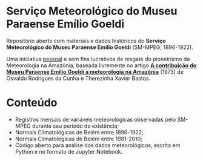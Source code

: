 # Serviço Meteorológico do Museu Paraense Emílio Goeldi
Repositório aberto com materiais e dados históricos do **Serviço Meteorológico do Museu Paraense Emílio Goeldi** (SM-MPEG; 1896-1922).

Uma iniciativa [pessoal](https://github.com/willyhagi) e sem fins lucrativos de resgate do pioneirismo da Meteorologia na Amazônia, baseada livremente no artigo **[A contribuição do Museu Paraense Emilio Goeldi à meteorologia na Amazônia](https://repositorio.museu-goeldi.br/handle/mgoeldi/900)** (1973) de Osvaldo Rodrigues da Cunha e Therezinha Xavier Bastos.

# Conteúdo
* Registros mensais de variáveis meteorológicas observadas pelo SM-MPEG durante seu período de existência;
* Normais Climatológicas de Belém entre 1896-1922;
* Normais Climatológicas de Belém entre 1981-2010;
* Código aberto para análise dos dados meteorológicos, escrito em Python e no formato de Jupyter Notebook.
